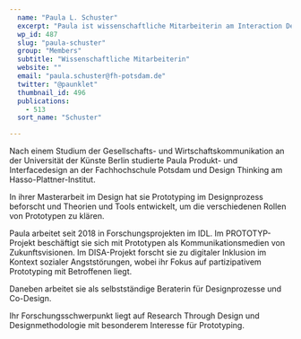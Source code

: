 ```yaml
---
  name: "Paula L. Schuster"
  excerpt: "Paula ist wissenschaftliche Mitarbeiterin am Interaction Design Lab (IDL) der Fachhochschule Potsdam.\n"
  wp_id: 487
  slug: "paula-schuster"
  group: "Members"
  subtitle: "Wissenschaftliche Mitarbeiterin"
  website: ""
  email: "paula.schuster@fh-potsdam.de"
  twitter: "@paunklet"
  thumbnail_id: 496
  publications: 
    - 513
  sort_name: "Schuster"

---
```

<div>

Nach einem Studium der Gesellschafts- und Wirtschaftskommunikation an der Universität der Künste Berlin studierte Paula Produkt- und Interfacedesign an der Fachhochschule Potsdam und Design Thinking am Hasso-Plattner-Institut.

In ihrer Masterarbeit im Design hat sie Prototyping im Designprozess beforscht und Theorien und Tools entwickelt, um die verschiedenen Rollen von Prototypen zu klären.

Paula arbeitet seit 2018 in Forschungsprojekten im IDL. Im PROTOTYP-Projekt beschäftigt sie sich mit Prototypen als Kommunikationsmedien von Zukunftsvisionen. Im DISA-Projekt forscht sie zu digitaler Inklusion im Kontext sozialer Angststörungen, wobei ihr Fokus auf partizipativem Prototyping mit Betroffenen liegt.

Daneben arbeitet sie als selbstständige Beraterin für Designprozesse und Co-Design.

Ihr Forschungsschwerpunkt liegt auf Research Through Design und Designmethodologie mit besonderem Interesse für Prototyping.

</div>